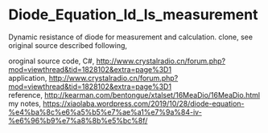 # Diode_Equation_Id_Is_measurement  
Dynamic resistance of diode for measurement and calculation. clone, see original source described following,  

oroginal source code, C#, http://www.crystalradio.cn/forum.php?mod=viewthread&tid=1828102&extra=page%3D1  
application, http://www.crystalradio.cn/forum.php?mod=viewthread&tid=1828102&extra=page%3D1  
reference, http://kearman.com/bentongue/xtalset/16MeaDio/16MeaDio.html  
my notes, https://xiaolaba.wordpress.com/2019/10/28/diode-equation-%e4%ba%8c%e6%a5%b5%e7%ae%a1%e7%9a%84-iv-%e6%96%b9%e7%a8%8b%e5%bc%8f/  


